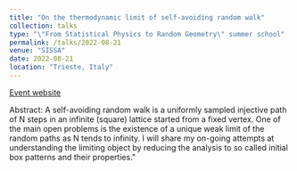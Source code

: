 ```yaml
---
title: "On the thermodynamic limit of self-avoiding random walk"
collection: talks
type: "\"From Statistical Physics to Random Geometry\" summer school"
permalink: /talks/2022-08-21
venue: "SISSA"
date: 2022-08-21
location: "Trieste, Italy"
---
```


[Event website](https://sites.google.com/view/fsp2rg/home)

Abstract: A self-avoiding random walk is a uniformly sampled injective path of N steps in an infinite (square) lattice started from a fixed vertex. One of the main open problems is the existence of a unique weak limit of the random paths as N tends to infinity. I will share my on-going attempts at understanding the limiting object by reducing the analysis to so called initial box patterns and their properties."